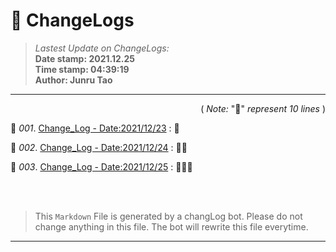 # :hammer: ChangeLogs
> _Lastest Update on ChangeLogs:_<br>
> __Date stamp: 2021.12.25__<br>
> __Time stamp: 04:39:19__<br>
> __Author: Junru Tao__
---

<div align=right>

( _Note:_ ":bread:" _represent 10 lines_ )

</div> 


 :bookmark_tabs: _001_. [Change_Log - Date:2021/12/23](./2021_12_23_cl.md) : :bread:

 :bookmark_tabs: _002_. [Change_Log - Date:2021/12/24](./2021_12_24_cl.md) : :bread::bread:

 :bookmark_tabs: _003_. [Change_Log - Date:2021/12/25](./2021_12_25_cl.md) : :bread::bread::bread:



<br><br>

> This `Markdown` File is generated by a changLog bot. Please do not change anything in this file. The bot will rewrite this file everytime.

--------

